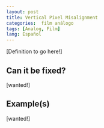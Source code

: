 ```yaml
---
layout: post
title: Vertical Pixel Misalignment
categories:  film análogo
tags: [Analog, Film]
lang: Español
---
```


[Definition to go here!]

## Can it be fixed?

[wanted!]

## Example(s)

[wanted!]
